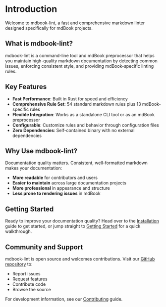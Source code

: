 # Introduction

Welcome to mdbook-lint, a fast and comprehensive markdown linter designed specifically for mdBook projects.

## What is mdbook-lint?

mdbook-lint is a command-line tool and mdBook preprocessor that helps you maintain high-quality markdown documentation by detecting common issues, enforcing consistent style, and providing mdBook-specific linting rules.

## Key Features

- **Fast Performance**: Built in Rust for speed and efficiency
- **Comprehensive Rule Set**: 54 standard markdown rules plus 13 mdBook-specific rules
- **Flexible Integration**: Works as a standalone CLI tool or as an mdBook preprocessor
- **Configurable**: Customize rules and behavior through configuration files
- **Zero Dependencies**: Self-contained binary with no external dependencies

## Why Use mdbook-lint?

Documentation quality matters. Consistent, well-formatted markdown makes your documentation:

- **More readable** for contributors and users
- **Easier to maintain** across large documentation projects
- **More professional** in appearance and structure
- **Less prone to rendering issues** in mdBook

## Getting Started

Ready to improve your documentation quality? Head over to the [Installation](./installation.md) guide to get started, or jump straight to [Getting Started](./getting-started.md) for a quick walkthrough.

## Community and Support

mdbook-lint is open source and welcomes contributions. Visit our [GitHub repository](https://github.com/joshrotenberg/mdbook-lint) to:

- Report issues
- Request features
- Contribute code
- Browse the source

For development information, see our [Contributing](./contributing.md) guide.
